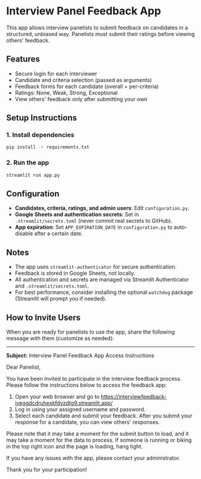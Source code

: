 # Interview Panel Feedback App

This app allows interview panelists to submit feedback on candidates in a structured, unbiased way. Panelists must submit their ratings before viewing others' feedback.

## Features
- Secure login for each interviewer
- Candidate and criteria selection (passed as arguments)
- Feedback forms for each candidate (overall + per-criteria)
- Ratings: None, Weak, Strong, Exceptional
- View others' feedback only after submitting your own

## Setup Instructions


### 1. Install dependencies

```bash
pip install -r requirements.txt
```

### 2. Run the app

```bash
streamlit run app.py
```


## Configuration

- **Candidates, criteria, ratings, and admin users**: Edit `configuration.py`.
- **Google Sheets and authentication secrets**: Set in `.streamlit/secrets.toml` (never commit real secrets to GitHub).
- **App expiration**: Set `APP_EXPIRATION_DATE` in `configuration.py` to auto-disable after a certain date.


## Notes

- The app uses `streamlit-authenticator` for secure authentication.
- Feedback is stored in Google Sheets, not locally.
- All authentication and secrets are managed via Streamlit Authenticator and `.streamlit/secrets.toml`.
- For best performance, consider installing the optional `watchdog` package (Streamlit will prompt you if needed).


## How to Invite Users

When you are ready for panelists to use the app, share the following message with them (customize as needed):

---

**Subject:** Interview Panel Feedback App Access Instructions

Dear Panelist,

You have been invited to participate in the interview feedback process. Please follow the instructions below to access the feedback app:

1. Open your web browser and go to https://interviewfeedback-iveggdcdruheskfdyzdtg9.streamlit.app/
2. Log in using your assigned username and password.
3. Select each candidate and submit your feedback. After you submit your response for a candidate, you can view others' responses.

Please note that it may take a moment for the submit button to load, and it may take a moment for the data to process. If someone is running or biking in the top right icon and the page is loading, hang tight.

If you have any issues with the app, please contact your administrator.

Thank you for your participation!
